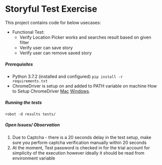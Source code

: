 # Storyful Test Exercise 

This project contains code for below usecases:

- Functional Test:
  -   Verify Location Picker works and searches result based on given filter
  -   Verify user can save story
  -   Verify user can remove saved story
  


##### Prerequisites
- Python 3.7.2 (installed and configured)
```pip install -r requirements.txt```
- ChromeDriver is setup on and added to PATH variable on machine
    How to Setup ChromeDriver [Mac](https://medium.com/@tripleaceme/setting-up-chrome-driver-on-mac-0f32580912c3)  [Windows](https://medium.com/@patrick.yoho11/installing-selenium-and-chromedriver-on-windows-e02202ac2b08).

##### Running the tests
```
robot -d results tests/  
 ```

##### Open Issues/ Observation 
1. Due to Captcha - there is a 20 seconds delay in the test setup, make sure you perform captcha verification manually within 20 seconds 
2. At the moment, Test password is checked in for the trial account for simplicity of the execution however ideally it should be read from environment variable